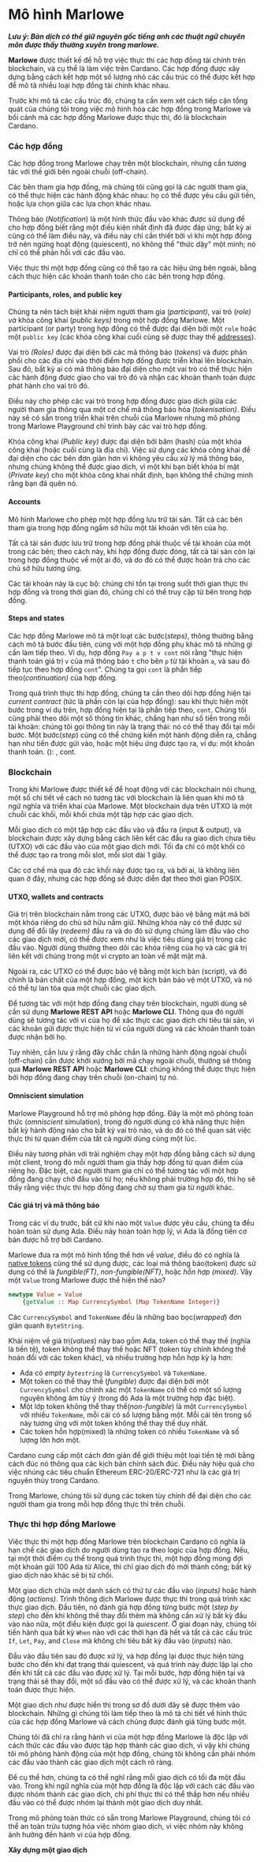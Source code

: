 # Mô hình Marlowe

_**Lưu ý: Bản dịch có thể giữ nguyên gốc tiếng anh các thuật ngữ chuyên môn được thấy thường xuyên trong marlowe.**_

**Marlowe** được thiết kế để hỗ trợ việc thực thi các hợp đồng tài chính trên blockchain, và cụ thể là làm việc trên Cardano. Các hợp đồng được xây dựng bằng cách kết hợp một số lượng nhỏ các cấu trúc có thể được kết hợp để mô tả nhiều loại hợp đồng tài chính khác nhau.

Trước khi mô tả các cấu trúc đó, chúng ta cần xem xét cách tiếp cận tổng quát của chúng tôi trong việc mô hình hóa các hợp đồng trong Marlowe và bối cảnh mà các hợp đồng Marlowe được thực thi, đó là blockchain Cardano.&#x20;

### Các hợp đồng​ <a href="#contracts" id="contracts"></a>

Các hợp đồng trong Marlowe chạy trên một blockchain, nhưng cần tương tác với thế giới bên ngoài chuỗi (off-chain).&#x20;

Các bên tham gia hợp đồng, mà chúng tôi cũng gọi là các người tham gia, có thể thực hiện các hành động khác nhau: họ có thể được yêu cầu gửi tiền, hoặc lựa chọn giữa các lựa chọn khác nhau.&#x20;

Thông báo (_Notification_) là một hình thức đầu vào khác được sử dụng để cho hợp đồng biết rằng một điều kiện nhất định đã được đáp ứng; bất kỳ ai cũng có thể làm điều này, và điều này chỉ cần thiết bởi vì khi một hợp đồng trở nên ngừng hoạt động (quiescent), nó không thể "thức dậy" một mình; nó chỉ có thể phản hồi với các đầu vào.

Việc thực thi một hợp đồng cũng có thể tạo ra các hiệu ứng bên ngoài, bằng cách thực hiện các khoản thanh toán cho các bên trong hợp đồng.

#### Participants, roles, and public key​ <a href="#participants-roles-and-public-key" id="participants-roles-and-public-key"></a>

Chúng ta nên tách biệt khái niệm người tham gia (_participant)_, vai trò (_role) và_ khóa công khai (_public keys)_ trong một hợp đồng Marlowe. Một participant (or party) trong hợp đồng có thể được đại diện bởi một `role` hoặc một `public key` (các khóa công khai cuối cùng sẽ được thay thế [addresses](https://docs.cardano.org/learn/cardano-addresses)).

Vai trò _(Roles)_ được đại diện bởi các mã thông báo (_tokens_) và được phân phối cho các địa chỉ vào thời điểm hợp đồng được triển khai lên blockchain. Sau đó, bất kỳ ai có mã thông báo đại diện cho một vai trò có thể thực hiện các hành động được giao cho vai trò đó và nhận các khoản thanh toán được phát hành cho vai trò đó.

Điều này cho phép các vai trò trong hợp đồng được giao dịch giữa các người tham gia thông qua một cơ chế mã thông báo hóa (_tokenisation)_. Điều này sẽ có sẵn trong triển khai trên chuỗi của Marlowe nhưng mô phỏng trong Marlowe Playground chỉ trình bày các vai trò hợp đồng.&#x20;

Khóa công khai _(Public key)_ được đại diện bởi băm (hash) của một khóa công khai (hoặc cuối cùng là địa chỉ). Việc sử dụng các khóa công khai để đại diện cho các bên đơn giản hơn vì không yêu cầu xử lý mã thông báo, nhưng chúng không thể được giao dịch, vì một khi bạn biết khóa bí mật (_Private key_) cho một khóa công khai nhất định, bạn không thể chứng minh rằng bạn đã quên nó.

#### Accounts​ <a href="#accounts" id="accounts"></a>

Mô hình Marlowe cho phép một hợp đồng lưu trữ tài sản. Tất cả các bên tham gia trong hợp đồng ngầm sở hữu một tài khoản với tên của họ.&#x20;

Tất cả tài sản được lưu trữ trong hợp đồng phải thuộc về tài khoản của một trong các bên; theo cách này, khi hợp đồng được đóng, tất cả tài sản còn lại trong hợp đồng thuộc về một ai đó, và do đó có thể được hoàn trả cho các chủ sở hữu tương ứng.&#x20;

Các tài khoản này là cục bộ: chúng chỉ tồn tại trong suốt thời gian thực thi hợp đồng và trong thời gian đó, chúng chỉ có thể truy cập từ bên trong hợp đồng.

#### Steps and states​ <a href="#steps-and-states" id="steps-and-states"></a>

Các hợp đồng Marlowe mô tả một loạt các bước(_steps)_, thông thường bằng cách mô tả bước đầu tiên, cùng với một hợp đồng phụ khác mô tả những gì cần làm tiếp theo. Ví dụ, hợp đồng `Pay a p t v cont` nói rằng "thực hiện thanh toán giá trị `v` của mã thông báo `t` cho bên `p` từ tài khoản `a`, và sau đó tiếp tục theo hợp đồng `cont`". Chúng ta gọi `cont` là phần tiếp theo(_continuation)_ của hợp đồng.

Trong quá trình thực thi hợp đồng, chúng ta cần theo dõi hợp đồng hiện tại _current contract_ (tức là phần còn lại của hợp đồng): sau khi thực hiện một bước trong ví dụ trên, hợp đồng hiện tại là phần tiếp theo, `cont`. Chúng tôi cũng phải theo dõi một số thông tin khác, chẳng hạn như số tiền trong mỗi tài khoản: chúng tôi gọi thông tin này là trạng thái: nó có thể thay đổi tại mỗi bước. Một bước(_step_) cũng có thể chứng kiến một hành động diễn ra, chẳng hạn như tiền được gửi vào, hoặc một hiệu ứng được tạo ra, ví dụ: một khoản thanh toán. (): , cont. &#x20;

### Blockchain​ <a href="#blockchain" id="blockchain"></a>

Trong khi Marlowe được thiết kế để hoạt động với các blockchain nói chung, một số chi tiết về cách nó tương tác với blockchain là liên quan khi mô tả ngữ nghĩa và triển khai của Marlowe. Một blockchain dựa trên UTXO là một chuỗi các khối, mỗi khối chứa một tập hợp các giao dịch.&#x20;

Mỗi giao dịch có một tập hợp các đầu vào và đầu ra (input & output), và blockchain được xây dựng bằng cách liên kết các đầu ra giao dịch chưa tiêu (UTXO) với các đầu vào của một giao dịch mới. Tối đa chỉ có một khối có thể được tạo ra trong mỗi slot, mỗi slot dài 1 giây.&#x20;

Các cơ chế mà qua đó các khối này được tạo ra, và bởi ai, là không liên quan ở đây, nhưng các hợp đồng sẽ được diễn đạt theo thời gian POSIX.

#### UTXO, wallets and contracts​ <a href="#utxo-wallets-and-contracts" id="utxo-wallets-and-contracts"></a>

Giá trị trên blockchain nằm trong các UTXO, được bảo vệ bằng mật mã bởi một khóa riêng do chủ sở hữu nắm giữ. Những khóa này có thể được sử dụng để đổi lấy (_redeem)_ đầu ra và do đó sử dụng chúng làm đầu vào cho các giao dịch mới, có thể được xem như là việc tiêu dùng giá trị trong các đầu vào. Người dùng thường theo dõi các khóa riêng của họ và các giá trị liên kết với chúng trong một ví crypto an toàn về mặt mật mã.

Ngoài ra, các UTXO có thể được bảo vệ bằng một kịch bản (script), và đó chính là bản chất của một hợp đồng, một kịch bản bảo vệ một UTXO, và nó có thể tự lan tỏa qua một chuỗi các giao dịch.

Để tương tác với một hợp đồng đang chạy trên blockchain, người dùng sẽ cần sử dụng **Marlowe REST API** hoặc **Marlowe CLI**. Thông qua đó người dùng sẽ tương tác với ví của họ để xác thực các giao dịch chi tiêu tài sản, vì các khoản gửi được thực hiện từ ví của người dùng và các khoản thanh toán được nhận bởi họ.

Tuy nhiên, cần lưu ý rằng đây chắc chắn là những hành động ngoài chuỗi (off-chain) cần được khởi xướng bởi mã chạy ngoài chuỗi, thường sẽ thông qua **Marlowe REST API** hoặc **Marlowe CLI**: chúng không thể được thực hiện bởi hợp đồng đang chạy trên chuỗi (on-chain) tự nó.

#### Omniscient simulation​ <a href="#omniscient-simulation" id="omniscient-simulation"></a>

Marlowe Playground hỗ trợ mô phỏng hợp đồng. Đây là một mô phỏng toàn thức (_omniscient_ simulation), trong đó người dùng có khả năng thực hiện bất kỳ hành động nào cho bất kỳ vai trò nào, và do đó có thể quan sát việc thực thi từ quan điểm của tất cả người dùng cùng một lúc.&#x20;

Điều này tương phản với trải nghiệm chạy một hợp đồng bằng cách sử dụng một client, trong đó mỗi người tham gia thấy hợp đồng từ quan điểm của riêng họ. Đặc biệt, các người tham gia chỉ có thể tương tác với một hợp đồng đang chạy chờ đầu vào từ họ; nếu không phải trường hợp đó, thì họ sẽ thấy rằng việc thực thi hợp đồng đang chờ sự tham gia từ người khác.

#### Các giá trị và mã thông báo​ <a href="#values-and-tokens" id="values-and-tokens"></a>

Trong các ví dụ trước, bất cứ khi nào một `Value` được yêu cầu, chúng ta đều hoàn toàn sử dụng Ada. Điều này hoàn toàn hợp lý, vì Ada là đồng tiền cơ bản được hỗ trợ bởi Cardano.

Marlowe đưa ra một mô hình tổng thể hơn về _value_, điều đó có nghĩa là [native tokens](https://docs.cardano.org/native-tokens/learn) cũng thể sử dụng được, các loại mã thông báo(token) được sử dụng có thể là _fungible(FT)_, _non-fungible(NFT)_, hoặc _hỗn hợp (mixed)_. Vậy một `Value` trong Marlowe được thể hiện thế nào?

```haskell
newtype Value = Value
    {getValue :: Map CurrencySymbol (Map TokenName Integer)}
```

Các `CurrencySymbol` and `TokenName` đều là những bao bọc(_wrapped_) đơn giản quanh `ByteString`.

Khái niệm về giá trị(_values_) này bao gồm Ada, token có thể thay thế (nghĩa là tiền tệ), token không thể thay thế hoặc NFT (token tùy chỉnh không thể hoán đổi với các token khác), và nhiều trường hợp hỗn hợp kỳ lạ hơn:

* Ada có _empty `bytestring`_ là `CurrencySymbol` và `TokenName`.
* Một token có thể thay thế (_fungible_) được đại diện bởi một `CurrencySymbol` cho chính xác một `TokenName` có thể có một số lượng nguyên không âm tùy ý (trong đó Ada là một trường hợp đặc biệt).
* Một lớp token không thể thay thế(_non-fungible_) là một `CurrencySymbol` với nhiều `TokenName`, mỗi cái có số lượng bằng một. Mỗi cái tên trong số này tương ứng với một token không thể thay thế duy nhất.
* Các token hỗn hợp(mixed) là những token có nhiều `TokenName` và số lượng lớn hơn một.

Cardano cung cấp một cách đơn giản để giới thiệu một loại tiền tệ mới bằng cách đúc nó thông qua các kịch bản chính sách đúc. Điều này hiệu quả cho việc nhúng các tiêu chuẩn Ethereum ERC-20/ERC-721 như là các giá trị nguyên thủy trong Cardano.&#x20;

Trong Marlowe, chúng tôi sử dụng các token tùy chỉnh để đại diện cho các người tham gia trong mỗi hợp đồng thực thi trên chuỗi.

### Thực thi hợp đồng Marlowe <a href="#executing-a-marlowe-contract" id="executing-a-marlowe-contract"></a>

Việc thực thi một hợp đồng Marlowe trên blockchain Cardano có nghĩa là hạn chế các giao dịch do người dùng tạo ra theo logic của hợp đồng. Nếu, tại một thời điểm cụ thể trong quá trình thực thi, một hợp đồng mong đợi một khoản gửi 100 Ada từ Alice, thì chỉ giao dịch đó mới thành công; bất kỳ giao dịch nào khác sẽ bị từ chối.

Một giao dịch chứa một danh sách có thứ tự các đầu vào (_inputs)_ hoặc hành động (_actions)_. Trình thông dịch Marlowe được thực thi trong quá trình xác thực giao dịch. Đầu tiên, nó đánh giá hợp đồng từng bước một (_step by step_) cho đến khi không thể thay đổi thêm mà không cần xử lý bất kỳ đầu vào nào nữa, một điều kiện được gọi là _quiescent_. Ở giai đoạn này, chúng tôi tiến hành qua bất kỳ `When` nào với các thời hạn đã hết và tất cả các cấu trúc `If`, `Let`, `Pay`, and `Close` mà không chi tiêu bất kỳ đầu vào (_inputs_) nào.&#x20;

Đầu vào đầu tiên sau đó được xử lý, và hợp đồng lại được thực hiện từng bước cho đến khi đạt trạng thái quiescent, và quá trình này được lặp lại cho đến khi tất cả các đầu vào được xử lý. Tại mỗi bước, hợp đồng hiện tại và trạng thái sẽ thay đổi, một số đầu vào có thể được xử lý, và các khoản thanh toán được thực hiện.

Một giao dịch như được hiển thị trong sơ đồ dưới đây sẽ được thêm vào blockchain. Những gì chúng tôi làm tiếp theo là mô tả chi tiết về hình thức của các hợp đồng Marlowe và cách chúng được đánh giá từng bước một.

Chúng tôi đã chỉ ra rằng hành vi của một hợp đồng Marlowe là độc lập với cách thức các đầu vào được tập hợp thành các giao dịch, vì vậy khi chúng tôi mô phỏng hành động của một hợp đồng, chúng tôi không cần phải nhóm các đầu vào thành các giao dịch một cách rõ ràng.&#x20;

Để cụ thể hơn, chúng ta có thể nghĩ rằng mỗi giao dịch có tối đa một đầu vào. Trong khi ngữ nghĩa của một hợp đồng là độc lập với cách các đầu vào được nhóm thành các giao dịch, chi phí thực thi có thể thấp hơn nếu nhiều đầu vào có thể được nhóm lại thành một giao dịch duy nhất.

Trong mô phỏng toàn thức có sẵn trong Marlowe Playground, chúng tôi có thể an toàn trừu tượng hóa việc nhóm giao dịch, vì việc nhóm này không ảnh hưởng đến hành vi của hợp đồng.

**Xây dựng một giao dịch**

<figure><img src="../../.gitbook/assets/image (8).png" alt=""><figcaption></figcaption></figure>
